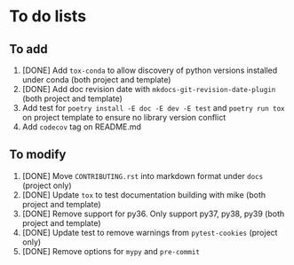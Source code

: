 # To do lists

## To add

1. [DONE] Add `tox-conda` to allow discovery of python versions installed under conda (both project and template)
2. [DONE] Add doc revision date with `mkdocs-git-revision-date-plugin` (both project and template)
3. Add test for `poetry install -E doc -E dev -E test` and `poetry run tox` on project template to ensure no library version conflict
4. Add `codecov` tag on README.md


## To modify

1. [DONE] Move `CONTRIBUTING.rst` into markdown format under `docs` (project only)
2. [DONE] Update `tox` to test documentation building with mike (both project and template)
3. [DONE] Remove support for py36. Only support py37, py38, py39 (both project and template)
4. [DONE] Update test to remove warnings from `pytest-cookies` (project only)
5. [DONE] Remove options for `mypy` and `pre-commit`
